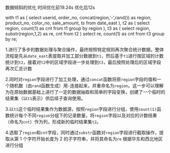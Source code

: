 数据倾斜的优化  时间优化前19.24s 优化后12s

with t1 as (    select userid,           order_no,           concat(region,'-',rand()) as region,           product_no,           color_no,           sale_amount,           ts    from date_east ),    t2 as (        select region,               count(1) as cnt        from t1        group by region    ),    t3 as (        select region,               substr(region,1,2) as re,               cnt        from t2    ) select re,       count(1) as cnt from t3 group by re;

1.进行了多步的数据处理与聚合操作，最终按照特定规则再次聚合统计数据。整体流程是先从`date_east`表提取并加工部分数据到`t1`，然后基于`t1`进行按区域的计数统计到`t2`，接着对`t2`中的区域字段进一步处理到`t3`，最后按照处理后的区域字段再次汇总计数



2.同时对`region`字段进行了加工处理，通过`concat`函数将原`region`字段的值和一个随机数（由`rand`函数生成）用`-`连接起来，并重命名为`region`。这一步可以理解为在原始数据基础上进行了一定的数据抽取和简单的字段变换，创建了一个临时的结果集（以`t1`表示）供后续子查询使用。

3.以`t1`这个临时结果集作为数据源，按照`region`字段进行分组，使用`count(1)`函数统计每个不同`region`分组下的记录数量，将`region`字段以及对应的计数结果（命名为`cnt`）作为列，形成新的临时结果集`t2`。

4.选取了`region`和`cnt`字段，同时通过`substr`函数对`region`字段进行截取操作，提取从第 1 个字符开始长度为 2 的子字符串，并将其命名为`re`   根据华东和西北地区进行分组